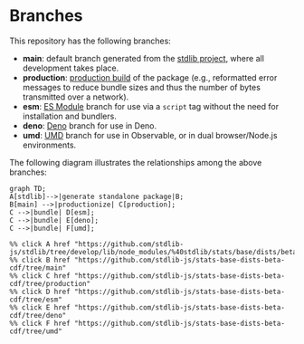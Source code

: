 <!--

@license Apache-2.0

Copyright (c) 2022 The Stdlib Authors.

Licensed under the Apache License, Version 2.0 (the "License");
you may not use this file except in compliance with the License.
You may obtain a copy of the License at

    http://www.apache.org/licenses/LICENSE-2.0

Unless required by applicable law or agreed to in writing, software
distributed under the License is distributed on an "AS IS" BASIS,
WITHOUT WARRANTIES OR CONDITIONS OF ANY KIND, either express or implied.
See the License for the specific language governing permissions and
limitations under the License.

-->

# Branches

This repository has the following branches:

-   **main**: default branch generated from the [stdlib project][stdlib-url], where all development takes place.
-   **production**: [production build][production-url] of the package (e.g., reformatted error messages to reduce bundle sizes and thus the number of bytes transmitted over a network).
-   **esm**: [ES Module][esm-url] branch for use via a `script` tag without the need for installation and bundlers.
-   **deno**: [Deno][deno-url] branch for use in Deno.
-   **umd**: [UMD][umd-url] branch for use in Observable, or in dual browser/Node.js environments.

The following diagram illustrates the relationships among the above branches:

```mermaid
graph TD;
A[stdlib]-->|generate standalone package|B;
B[main] -->|productionize| C[production];
C -->|bundle| D[esm];
C -->|bundle| E[deno];
C -->|bundle| F[umd];

%% click A href "https://github.com/stdlib-js/stdlib/tree/develop/lib/node_modules/%40stdlib/stats/base/dists/beta/cdf"
%% click B href "https://github.com/stdlib-js/stats-base-dists-beta-cdf/tree/main"
%% click C href "https://github.com/stdlib-js/stats-base-dists-beta-cdf/tree/production"
%% click D href "https://github.com/stdlib-js/stats-base-dists-beta-cdf/tree/esm"
%% click E href "https://github.com/stdlib-js/stats-base-dists-beta-cdf/tree/deno"
%% click F href "https://github.com/stdlib-js/stats-base-dists-beta-cdf/tree/umd"
```

[stdlib-url]: https://github.com/stdlib-js/stdlib/tree/develop/lib/node_modules/%40stdlib/stats/base/dists/beta/cdf
[production-url]: https://github.com/stdlib-js/stats-base-dists-beta-cdf/tree/production
[deno-url]: https://github.com/stdlib-js/stats-base-dists-beta-cdf/tree/deno
[umd-url]: https://github.com/stdlib-js/stats-base-dists-beta-cdf/tree/umd
[esm-url]: https://github.com/stdlib-js/stats-base-dists-beta-cdf/tree/esm